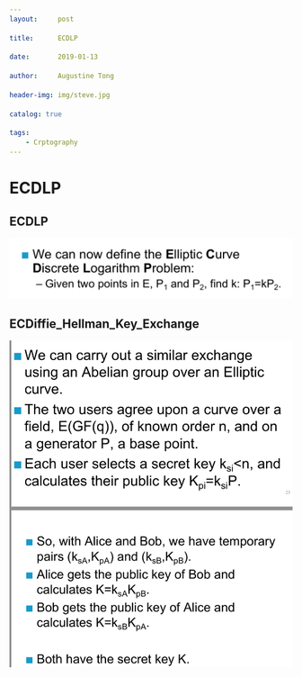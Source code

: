```yaml
---
layout:     post

title:      ECDLP

date:       2019-01-13

author:     Augustine Tong

header-img: img/steve.jpg

catalog: true

tags:
    - Crptography
---
```


# ECDLP


## ECDLP
![ECDLP](/img/crpto/ECDLP.png)

## ECDiffie_Hellman_Key_Exchange
![ECDiffie_Hellman_Key_Exchange](/img/crpto/ECDiffie_Hellman_Key_Exchange.png)

